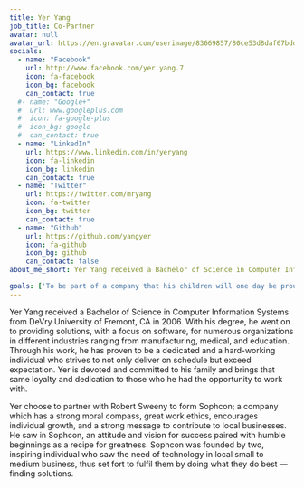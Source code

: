 ```yaml
---
title: Yer Yang
job_title: Co-Partner
avatar: null
avatar_url: https://en.gravatar.com/userimage/83669857/80ce53d8daf67bdd301b0ebf979e30b1?size=400
socials:
  - name: "Facebook"
    url: http://www.facebook.com/yer.yang.7
    icon: fa-facebook
    icon_bg: facebook
    can_contact: true
  #- name: "Google+"
  #  url: www.googleplus.com
  #  icon: fa-google-plus
  #  icon_bg: google
  #  can_contact: true
  - name: "LinkedIn"
    url: https://www.linkedin.com/in/yeryang
    icon: fa-linkedin
    icon_bg: linkedin
    can_contact: true
  - name: "Twitter"
    url: https://twitter.com/mryang
    icon: fa-twitter
    icon_bg: twitter
    can_contact: true
  - name: "Github"
    url: https://github.com/yangyer
    icon: fa-github
    icon_bg: github
    can_contact: false
about_me_short: Yer Yang received a Bachelor of Science in Computer Information Systems from DeVry University of Fremont, CA in 2006. With his degree, Yer went on to providing solutions, with a focus on software, for numerous organizations in different industries ranging from manufacturing, medical, and education. Through his work, he has proven to be a dedicated and a hard-working individual who strives to not only deliver on schedule but exceed expectation.  Yer is devoted and committed to his family and brings that same loyalty and dedication to those who he had the opportunity to work with.

goals: ['To be part of a company that his children will one day be proud of', 'To be known not only as someone who provided an exceptional solution to a business need but to have provided the enjoyable experience while doing so', 'To enjoy what he does and who he works with each and every day.']
---
```

Yer Yang received a Bachelor of Science in Computer Information Systems from DeVry University of Fremont, CA in 2006. With his degree, he went on to providing solutions, with a focus on software, for numerous organizations in different industries ranging from manufacturing, medical, and education. Through his work, he has proven to be a dedicated and a hard-working individual who strives to not only deliver on schedule but exceed expectation.  Yer is devoted and committed to his family and brings that same loyalty and dedication to those who he had the opportunity to work with.

Yer choose to partner with Robert Sweeny to form Sophcon; a company which has a strong moral compass, great work ethics, encourages individual growth, and a strong message to contribute to local businesses. He saw in Sophcon, an attitude and vision for success paired with humble beginnings as a recipe for greatness. Sophcon was founded by two, inspiring individual who saw the need of technology in local small to medium business, thus set fort to fulfil them by doing what they do best — finding solutions.

